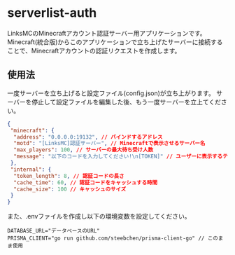 # serverlist-auth
LinksMCのMinecraftアカウント認証サーバー用アプリケーションです。  
Minecraft(統合版)からこのアプリケーションで立ち上げたサーバーに接続することで、Minecraftアカウントの認証リクエストを作成します。

## 使用法
一度サーバーを立ち上げると設定ファイル(config.json)が立ち上がります。
サーバーを停止して設定ファイルを編集した後、もう一度サーバーを立上てください。
```json:config.json
{
 "minecraft": {
  "address": "0.0.0.0:19132", // バインドするアドレス
  "motd": "[LinksMC]認証サーバー", // Minecraftで表示させるサーバー名
  "max_players": 100, // サーバーの最大待ち受け人数
  "message": "以下のコードを入力してください!\n[TOKEN]" // ユーザーに表示するテキスト
 },
 "internal": {
  "token_length": 8, // 認証コードの長さ
  "cache_time": 60, // 認証コードをキャッシュする時間
  "cache_size": 100 // キャッシュのサイズ
 }
}
```

また、.envファイルを作成し以下の環境変数を設定してください。
```env:.env
DATABASE_URL="データベースのURL"
PRISMA_CLIENT="go run github.com/steebchen/prisma-client-go" // このまま使用
```
